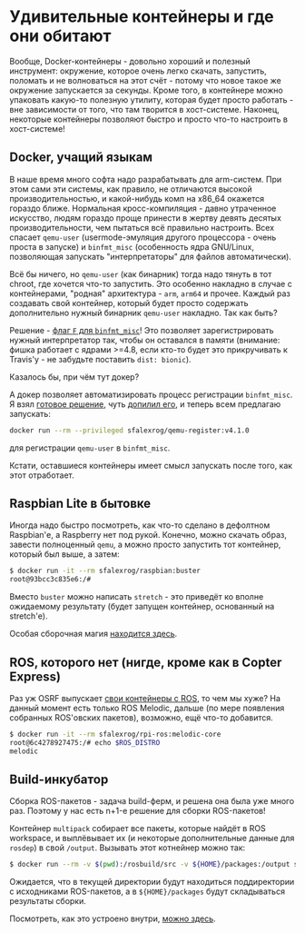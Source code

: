 # Удивительные контейнеры и где они обитают

Вообще, Docker-контейнеры - довольно хороший и полезный инструмент: окружение, которое очень легко скачать, запустить, поломать и не волноваться на этот счёт - потому что новое такое же окружение запускается за секунды. Кроме того, в контейнере можно упаковать какую-то полезную утилиту, которая будет просто работать - вне зависимости от того, что там творится в хост-системе. Наконец, некоторые контейнеры позволяют быстро и просто что-то настроить в хост-системе!

## Docker, учащий языкам

В наше время много софта надо разрабатывать для arm-систем. При этом сами эти системы, как правило, не отличаются высокой производительностью, и какой-нибудь комп на x86_64 окажется гораздо ближе. Нормальная кросс-компиляция - давно утраченное искусство, людям гораздо проще принести в жертву девять десятых производительности, чем пытаться всё правильно настроить. Всех спасает `qemu-user` (usermode-эмуляция другого процессора - очень проста в запуске) и `binfmt_misc` (особенность ядра GNU/Linux, позволяющая запускать "интерпретаторы" для файлов автоматически).

Всё бы ничего, но `qemu-user` (как бинарник) тогда надо тянуть в тот chroot, где хочется что-то запустить. Это особенно накладно в случае с контейнерами, "родная" архитектура - `arm`, `arm64` и прочее. Каждый раз создавать свой контейнер, который будет просто содержать дополнительно нужный бинарник `qemu-user` накладно. Так как быть?

Решение - [флаг `F` для `binfmt_misc`](https://www.kernel.org/doc/Documentation/admin-guide/binfmt-misc.rst)! Это позволяет зарегистрировать нужный интерпретатор так, чтобы он оставался в памяти (внимание: фишка работает с ядрами >=4.8, если кто-то будет это прикручивать к Travis'у - не забудьте поставить `dist: bionic`).

Казалось бы, при чём тут докер?

А докер позволяет автоматизировать процесс регистрации `binfmt_misc`. Я взял [готовое решение](https://github.com/hypriot/qemu-register), чуть [допилил его](https://github.com/sfalexrog/qemu-register), и теперь всем предлагаю запускать:

```bash
docker run --rm --privileged sfalexrog/qemu-register:v4.1.0
```

для регистрации `qemu-user` в `binfmt_misc`.

Кстати, оставшиеся контейнеры имеет смысл запускать после того, как этот отработает.

## Raspbian Lite в бытовке

Иногда надо быстро посмотреть, как что-то сделано в дефолтном Raspbian'е, а Raspberry нет под рукой. Конечно, можно скачать образ, завести полноценный `qemu`, а можно просто запустить тот контейнер, который был выше, а затем:

```bash
$ docker run -it --rm sfalexrog/raspbian:buster
root@93bcc3c835e6:/#
```

Вместо `buster` можно написать `stretch` - это приведёт ко вполне ожидаемому результату (будет запущен контейнер, основанный на stretch'е).

Особая сборочная магия [находится здесь](https://github.com/sfalexrog/raspbian-containers).

## ROS, которого нет (нигде, кроме как в Copter Express)

Раз уж OSRF выпускает [свои контейнеры с ROS](https://github.com/osrf/docker_images), то чем мы хуже? На данный момент есть только ROS Melodic, дальше (по мере появления собранных ROS'овских пакетов), возможно, ещё что-то добавится.

```bash
$ docker run -it --rm sfalexrog/rpi-ros:melodic-core
root@6c4278927475:/# echo $ROS_DISTRO
melodic
```

## Build-инкубатор

Сборка ROS-пакетов - задача build-ферм, и решена она была уже много раз. Поэтому у нас есть n+1-е решение для сборки ROS-пакетов!

Контейнер `multipack` собирает все пакеты, которые найдёт в ROS workspace, и выплёвывает их (и некоторые дополнительные данные для `rosdep`) в свой `/output`. Вызывать этот котнейнер можно так:

```bash
$ docker run --rm -v $(pwd):/rosbuild/src -v ${HOME}/packages:/output sfalexrog/multipack:melodic
```

Ожидается, что в текущей директории будут находиться поддиректории с исходниками ROS-пакетов, а в `${HOME}/packages` будут складываться результаты сборки.

Посмотреть, как это устроено внутри, [можно здесь](https://github.com/sfalexrog/multipack).

